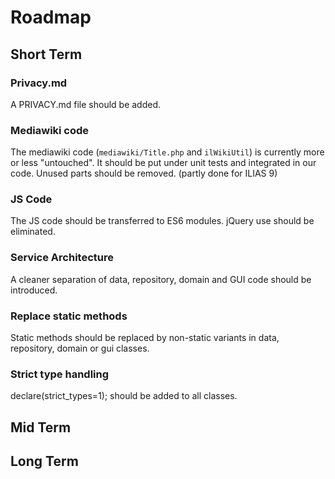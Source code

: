 # Roadmap

## Short Term

### Privacy.md

A PRIVACY.md file should be added.

### Mediawiki code

The mediawiki code (`mediawiki/Title.php` and `ilWikiUtil`) is currently more or less "untouched". It should be put under unit tests and integrated in our code. Unused parts should be removed. (partly done for ILIAS 9)

### JS Code

The JS code should be transferred to ES6 modules. jQuery use should be eliminated.

### Service Architecture

A cleaner separation of data, repository, domain and GUI code should be introduced.

### Replace static methods

Static methods should be replaced by non-static variants in data, repository, domain or gui classes.

### Strict type handling

declare(strict_types=1); should be added to all classes.

## Mid Term


## Long Term